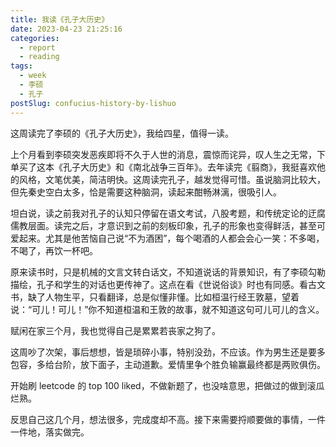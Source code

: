 ```yaml
---
title: 我读《孔子大历史》
date: 2023-04-23 21:25:16
categories:
  - report
  - reading
tags:
  - week
  - 李硕
  - 孔子
postSlug: confucius-history-by-lishuo
---
```


这周读完了李硕的《孔子大历史》，我给四星，值得一读。

上个月看到李硕突发恶疾即将不久于人世的消息，震惊而诧异，叹人生之无常，下单买了这本《孔子大历史》和《南北战争三百年》。去年读完《翦商》，我挺喜欢他的风格，文笔优美，简洁明快。这周读完孔子，越发觉得可惜。虽说脑洞比较大，但先秦史空白太多，恰是需要这种脑洞，读起来酣畅淋漓，很吸引人。

坦白说，读之前我对孔子的认知只停留在语文考试，八股考题，和传统定论的迂腐儒教层面。读完之后，才意识到之前的刻板印象，孔子的形象也变得鲜活，甚至可爱起来。尤其是他苦恼自己说“不为酒困”，每个喝酒的人都会会心一笑：不多喝，不喝了，再饮一杯吧。

原来读书时，只是机械的文言文转白话文，不知道说话的背景知识，有了李硕勾勒描绘，孔子和学生的对话也更传神了。这点在看《世说俗谈》时也有同感。看古文书，缺了人物生平，只看翻译，总是似懂非懂。比如桓温行经王敦墓，望着说：“可儿！可儿！”你不知道桓温和王敦的故事，就不知道这句可儿可儿的含义。

赋闲在家三个月，我也觉得自己是累累若丧家之狗了。

这周吵了次架，事后想想，皆是琐碎小事，特别没劲，不应该。作为男生还是要多包容，多给台阶，放下面子，主动道歉。爱情里争个胜负输赢最终都是两败俱伤。

开始刷 leetcode 的 top 100 liked，不做新题了，也没啥意思，把做过的做到滚瓜烂熟。

反思自己这几个月，想法很多，完成度却不高。接下来需要捋顺要做的事情，一件一件地，落实做完。
